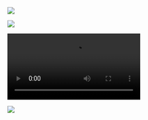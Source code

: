 
![](https://komarev.com/ghpvc/?username=foullegacy&color=54867a&label=fell+into+the+abyss&base=1000&style=flat-square&aligncenter)

![](https://pin.it/2skcC9OyL)



 
 ![](https://i.imgur.com/1c17K61.mp4)


 
![](https://i.imgur.com/4C5PQt3.png)  
                                   
